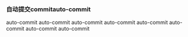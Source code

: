 ### 自动提交commitauto-commit
auto-commit
auto-commit
auto-commit
auto-commit
auto-commit
auto-commit
auto-commit
auto-commit
